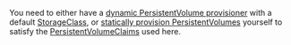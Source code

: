 You need to either have a [dynamic PersistentVolume provisioner](/docs/concepts/storage/dynamic-provisioning/) with a default
[StorageClass](/docs/concepts/storage/storage-classes/),
or [statically provision PersistentVolumes](/docs/user-guide/persistent-volumes/#provisioning)
yourself to satisfy the [PersistentVolumeClaims](/docs/user-guide/persistent-volumes/#persistentvolumeclaims)
used here.

